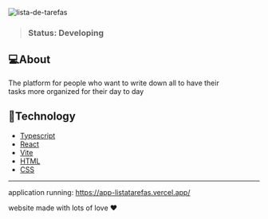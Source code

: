 ![lista-de-tarefas](https://user-images.githubusercontent.com/89744967/203889167-b5c3145b-ae74-4e65-b399-b8bfd5d6deb7.png)

> ### Status: Developing

## 💻About

The platform for people who want to write down all to have their <br/>
tasks more organized for their day to day

## 🚀Technology

+ <a href="https://www.typescriptlang.org/">Typescript</a>
+ <a href="https://pt-br.reactjs.org/">React</a>
+ <a href="https://vitejs.dev/">Vite</a>
+ <a href="https://developer.mozilla.org/pt-BR/docs/Web/HTML">HTML</a>
+ <a href="https://developer.mozilla.org/pt-BR/docs/Web/css">CSS</a>
<hr/>

application running: <a href="https://app-listatarefas.vercel.app/
">https://app-listatarefas.vercel.app/</hre>

website made with lots of love ❤️
